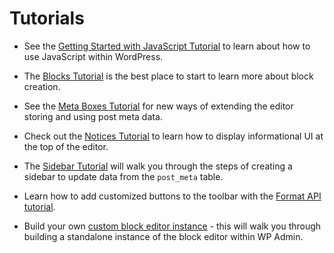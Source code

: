 # Tutorials

* See the [Getting Started with JavaScript Tutorial](/docs/designers-developers/developers/tutorials/javascript/readme.md) to learn about how to use JavaScript within WordPress.

* The [Blocks Tutorial](/docs/designers-developers/developers/tutorials/block-tutorial/readme.md) is the best place to start to learn more about block creation.

* See the [Meta Boxes Tutorial](/docs/designers-developers/developers/tutorials/metabox/readme.md) for new ways of extending the editor storing and using post meta data.

* Check out the [Notices Tutorial](/docs/designers-developers/developers/tutorials/notices/README.md) to learn how to display informational UI at the top of the editor.

* The [Sidebar Tutorial](/docs/designers-developers/developers/tutorials/sidebar-tutorial/plugin-sidebar-0.md) will walk you through the steps of creating a sidebar to update data from the `post_meta` table.

* Learn how to add customized buttons to the toolbar with the [Format API tutorial](/docs/designers-developers/developers/tutorials/format-api/).

* Build your own [custom block editor instance](/docs/designers-developers/developers/platform/custom-block-editor/) - this will walk you through building a standalone instance of the block editor within WP Admin.